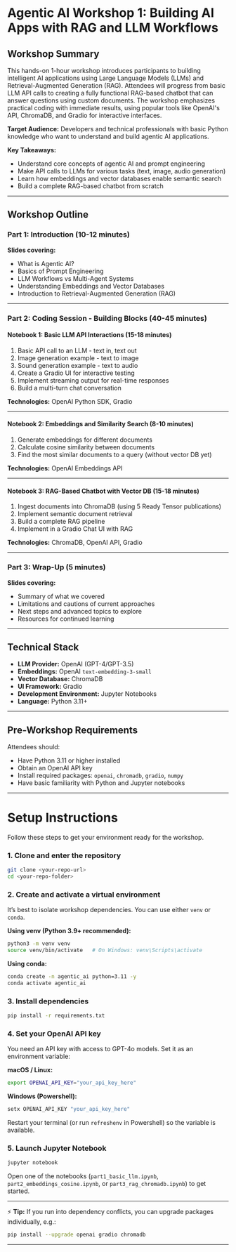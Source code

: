 # Agentic AI Workshop 1: Building AI Apps with RAG and LLM Workflows

## Workshop Summary

This hands-on 1-hour workshop introduces participants to building intelligent AI applications using Large Language Models (LLMs) and Retrieval-Augmented Generation (RAG). Attendees will progress from basic LLM API calls to creating a fully functional RAG-based chatbot that can answer questions using custom documents. The workshop emphasizes practical coding with immediate results, using popular tools like OpenAI's API, ChromaDB, and Gradio for interactive interfaces.

**Target Audience:** Developers and technical professionals with basic Python knowledge who want to understand and build agentic AI applications.

**Key Takeaways:**

- Understand core concepts of agentic AI and prompt engineering
- Make API calls to LLMs for various tasks (text, image, audio generation)
- Learn how embeddings and vector databases enable semantic search
- Build a complete RAG-based chatbot from scratch

---

## Workshop Outline

### **Part 1: Introduction (10-12 minutes)**

**Slides covering:**

- What is Agentic AI?
- Basics of Prompt Engineering
- LLM Workflows vs Multi-Agent Systems
- Understanding Embeddings and Vector Databases
- Introduction to Retrieval-Augmented Generation (RAG)

---

### **Part 2: Coding Session - Building Blocks (40-45 minutes)**

#### **Notebook 1: Basic LLM API Interactions (15-18 minutes)**

1. Basic API call to an LLM - text in, text out
2. Image generation example - text to image
3. Sound generation example - text to audio
4. Create a Gradio UI for interactive testing
5. Implement streaming output for real-time responses
6. Build a multi-turn chat conversation

**Technologies:** OpenAI Python SDK, Gradio

---

#### **Notebook 2: Embeddings and Similarity Search (8-10 minutes)**

1. Generate embeddings for different documents
2. Calculate cosine similarity between documents
3. Find the most similar documents to a query (without vector DB yet)

**Technologies:** OpenAI Embeddings API

---

#### **Notebook 3: RAG-Based Chatbot with Vector DB (15-18 minutes)**

1. Ingest documents into ChromaDB (using 5 Ready Tensor publications)
2. Implement semantic document retrieval
3. Build a complete RAG pipeline
4. Implement in a Gradio Chat UI with RAG

**Technologies:** ChromaDB, OpenAI API, Gradio

---

### **Part 3: Wrap-Up (5 minutes)**

**Slides covering:**

- Summary of what we covered
- Limitations and cautions of current approaches
- Next steps and advanced topics to explore
- Resources for continued learning

---

## Technical Stack

- **LLM Provider:** OpenAI (GPT-4/GPT-3.5)
- **Embeddings:** OpenAI `text-embedding-3-small`
- **Vector Database:** ChromaDB
- **UI Framework:** Gradio
- **Development Environment:** Jupyter Notebooks
- **Language:** Python 3.11+

---

## Pre-Workshop Requirements

Attendees should:

- Have Python 3.11 or higher installed
- Obtain an OpenAI API key
- Install required packages: `openai`, `chromadb`, `gradio`, `numpy`
- Have basic familiarity with Python and Jupyter notebooks

---

# Setup Instructions

Follow these steps to get your environment ready for the workshop.

### 1. Clone and enter the repository

```bash
git clone <your-repo-url>
cd <your-repo-folder>
```

### 2. Create and activate a virtual environment

It’s best to isolate workshop dependencies. You can use either `venv` or `conda`.

**Using venv (Python 3.9+ recommended):**

```bash
python3 -m venv venv
source venv/bin/activate   # On Windows: venv\Scripts\activate
```

**Using conda:**

```bash
conda create -n agentic_ai python=3.11 -y
conda activate agentic_ai
```

### 3. Install dependencies

```bash
pip install -r requirements.txt
```

### 4. Set your OpenAI API key

You need an API key with access to GPT-4o models. Set it as an environment variable:

**macOS / Linux:**

```bash
export OPENAI_API_KEY="your_api_key_here"
```

**Windows (Powershell):**

```powershell
setx OPENAI_API_KEY "your_api_key_here"
```

Restart your terminal (or run `refreshenv` in Powershell) so the variable is available.

### 5. Launch Jupyter Notebook

```bash
jupyter notebook
```

Open one of the notebooks (`part1_basic_llm.ipynb`, `part2_embeddings_cosine.ipynb`, or `part3_rag_chromadb.ipynb`) to get started.

---

⚡ **Tip:** If you run into dependency conflicts, you can upgrade packages individually, e.g.:

```bash
pip install --upgrade openai gradio chromadb
```

---
